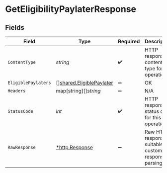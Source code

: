 # GetEligibilityPaylaterResponse


## Fields

| Field                                                                | Type                                                                 | Required                                                             | Description                                                          |
| -------------------------------------------------------------------- | -------------------------------------------------------------------- | -------------------------------------------------------------------- | -------------------------------------------------------------------- |
| `ContentType`                                                        | *string*                                                             | :heavy_check_mark:                                                   | HTTP response content type for this operation                        |
| `EligiblePaylaters`                                                  | [][shared.EligiblePaylater](../../models/shared/eligiblepaylater.md) | :heavy_minus_sign:                                                   | OK                                                                   |
| `Headers`                                                            | map[string][]*string*                                                | :heavy_minus_sign:                                                   | N/A                                                                  |
| `StatusCode`                                                         | *int*                                                                | :heavy_check_mark:                                                   | HTTP response status code for this operation                         |
| `RawResponse`                                                        | [*http.Response](https://pkg.go.dev/net/http#Response)               | :heavy_minus_sign:                                                   | Raw HTTP response; suitable for custom response parsing              |